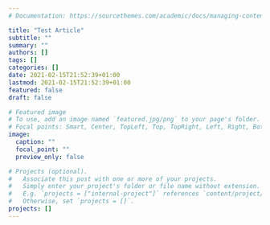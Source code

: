 ```yaml
---
# Documentation: https://sourcethemes.com/academic/docs/managing-content/

title: "Test Article"
subtitle: ""
summary: ""
authors: []
tags: []
categories: []
date: 2021-02-15T21:52:39+01:00
lastmod: 2021-02-15T21:52:39+01:00
featured: false
draft: false

# Featured image
# To use, add an image named `featured.jpg/png` to your page's folder.
# Focal points: Smart, Center, TopLeft, Top, TopRight, Left, Right, BottomLeft, Bottom, BottomRight.
image:
  caption: ""
  focal_point: ""
  preview_only: false

# Projects (optional).
#   Associate this post with one or more of your projects.
#   Simply enter your project's folder or file name without extension.
#   E.g. `projects = ["internal-project"]` references `content/project/deep-learning/index.md`.
#   Otherwise, set `projects = []`.
projects: []
---
```

